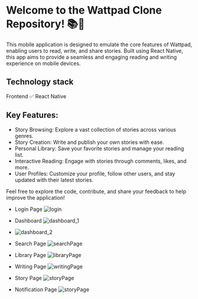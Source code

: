 # Welcome to the Wattpad Clone Repository! 📚📱

This mobile application is designed to emulate the core features of Wattpad, enabling users to read, write, and share stories. Built using React Native, this app aims to provide a seamless and engaging reading and writing experience on mobile devices.

## Technology stack
Frontend
✅ React Native

## Key Features:
- Story Browsing: Explore a vast collection of stories across various genres.
- Story Creation: Write and publish your own stories with ease.
- Personal Library: Save your favorite stories and manage your reading list.
- Interactive Reading: Engage with stories through comments, likes, and more.
- User Profiles: Customize your profile, follow other users, and stay updated with their latest stories.

Feel free to explore the code, contribute, and share your feedback to help improve the application!
- Login Page
![login](./Screenshot/login.png)

- Dashboard
![dashboard_1](./Screenshot/dashboard1.png)

- ![dashboard_2](./Screenshot/dasbboard2.png)

- Search Page
![searchPage](./Screenshot/searchPage.png)

- Library Page
![libraryPage](./Screenshot/library.png)

- Writing Page
![writingPage](./Screenshot/writing.png)

- Story Page
![storyPage](./Screenshot/storyScreen.png)

- Notification Page
![storyPage](./Screenshot/notification.png)



